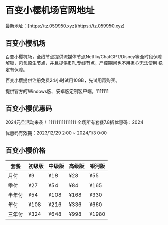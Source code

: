 # 百变小樱机场官网地址

最新地址：[https://tz.059950.xyz](https://tz.059950.xyz)

## 百变小樱机场

百变小樱机场，全线节点提供流媒体节点Netflix/ChatGPT/Disney等全时段保障解锁，包含原生节点，并且提供IEPL专线节点，严控期间也不用担心无法使用 稳定有保障。

百变小樱提供注册免费24小时试用10GB，先试用再购买。

提供官方的Windows版、安卓版定制客户端。1111111

## 百变小樱优惠码

2024元旦活动来袭！
111111111111111
全场所有套餐7.8折优惠码：2024

优惠码有效期：2023/12/29 2:00 ~  2024/1/3  0:00

## 百变小樱价格

|套餐|初级版|中级版|高级版|银河版|
|----|----|----|----|----|
|月付|¥9|¥18|¥28|¥55|
|季付|¥27|¥54|¥84|¥165|
|半年付|¥54|¥108|¥168|¥330|
|年付|¥108|¥216|¥336|¥660|
|三年付|¥324|¥648|¥998|¥1980|


